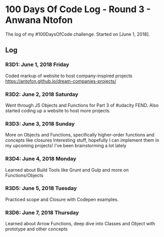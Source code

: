 # 100 Days Of Code Log - Round 3 - Anwana Ntofon

The log of my #100DaysOfCode challenge. Started on [June 1, 2018].

## Log

### R3D1: June 1, 2018 Friday
Coded markup of website to host company-inspired projects https://antofon.github.io/dream-companies-projects/


### R3D2: June 2, 2018 Saturday
Went through JS Objects and Functions for Part 3 of #udacity FEND. Also started coding up a website to host more projects.


### R3D3: June 3, 2018 Sunday
More on Objects and Functions, specifically higher-order functions and concepts like closures Interesting stuff, hopefully I can implement them in my upcoming projects! I've been brainstorming a lot lately


### R3D4: June 4, 2018 Monday
Learned about Build Tools like Grunt and Gulp and more on Functions/Objects


### R3D5: June 5, 2018 Tuesday
Practiced scope and Closure with Codepen examples.


### R3D6: June 7, 2018 Thursday
Learned about Arrow Functions, deep dive into Classes and Object with prototype and other concepts
